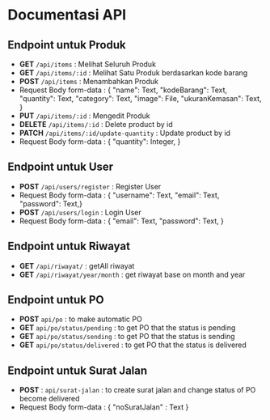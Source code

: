 # Documentasi API

## Endpoint untuk Produk

- **GET** `/api/items` : Melihat Seluruh Produk
- **GET** `/api/items/:id` : Melihat Satu Produk berdasarkan kode barang
- **POST** `/api/items` : Menambahkan Produk
- Request Body form-data : { "name": Text, "kodeBarang": Text, "quantity": Text, "category": Text, "image": File, "ukuranKemasan": Text, }
- **PUT** `/api/items/:id` : Mengedit Produk
- **DELETE** `/api/items/:id` : Delete product by id
- **PATCH** `/api/items/:id/update-quantity` : Update product by id
- Request Body form-data : { "quantity": Integer, }

## Endpoint untuk User

- **POST** `/api/users/register` : Register User
- Request Body form-data : { "username": Text, "email": Text, "password": Text,}
- **POST** `/api/users/login` : Login User
- Request Body form-data : { "email": Text, "password": Text, }

## Endpoint untuk Riwayat

- **GET** `/api/riwayat/` : getAll riwayat
- **GET** `/api/riwayat/year/month` : get riwayat base on month and year

## Endpoint untuk PO

- **POST** `api/po` : to make automatic PO
- **GET** `api/po/status/pending` : to get PO that the status is pending
- **GET** `api/po/status/sending` : to get PO that the status is sending
- **GET** `api/po/status/delivered` : to get PO that the status is delivered

## Endpoint untuk Surat Jalan

- **POST** : `api/surat-jalan` : to create surat jalan and change status of PO become delivered
- Request Body form-data : {
  "noSuratJalan" : Text
  }

